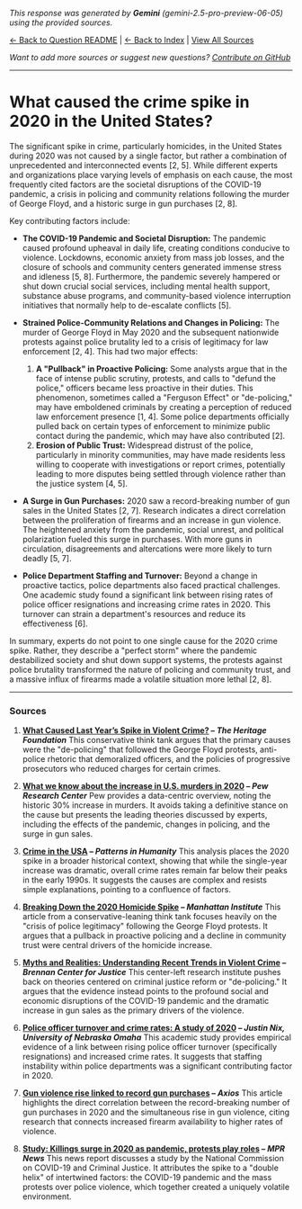 <!-- 
Generated by: gemini
Model: gemini-2.5-pro-preview-06-05
Prompt type: sources
Generated at: 2025-06-12T20:54:46.872200
-->

*This response was generated by **Gemini** (gemini-2.5-pro-preview-06-05) using the provided sources.*

[← Back to Question README](README.md) | [← Back to Index](../README.md) | [View All Sources](../allsources.md)

*Want to add more sources or suggest new questions? [Contribute on GitHub](https://github.com/justinwest/SuggestedSources)*

---

# What caused the crime spike in 2020 in the United States?

The significant spike in crime, particularly homicides, in the United States during 2020 was not caused by a single factor, but rather a combination of unprecedented and interconnected events [2, 5]. While different experts and organizations place varying levels of emphasis on each cause, the most frequently cited factors are the societal disruptions of the COVID-19 pandemic, a crisis in policing and community relations following the murder of George Floyd, and a historic surge in gun purchases [2, 8].

Key contributing factors include:

*   **The COVID-19 Pandemic and Societal Disruption:** The pandemic caused profound upheaval in daily life, creating conditions conducive to violence. Lockdowns, economic anxiety from mass job losses, and the closure of schools and community centers generated immense stress and idleness [5, 8]. Furthermore, the pandemic severely hampered or shut down crucial social services, including mental health support, substance abuse programs, and community-based violence interruption initiatives that normally help to de-escalate conflicts [5].

*   **Strained Police-Community Relations and Changes in Policing:** The murder of George Floyd in May 2020 and the subsequent nationwide protests against police brutality led to a crisis of legitimacy for law enforcement [2, 4]. This had two major effects:
    1.  **A "Pullback" in Proactive Policing:** Some analysts argue that in the face of intense public scrutiny, protests, and calls to "defund the police," officers became less proactive in their duties. This phenomenon, sometimes called a "Ferguson Effect" or "de-policing," may have emboldened criminals by creating a perception of reduced law enforcement presence [1, 4]. Some police departments officially pulled back on certain types of enforcement to minimize public contact during the pandemic, which may have also contributed [2].
    2.  **Erosion of Public Trust:** Widespread distrust of the police, particularly in minority communities, may have made residents less willing to cooperate with investigations or report crimes, potentially leading to more disputes being settled through violence rather than the justice system [4, 5].

*   **A Surge in Gun Purchases:** 2020 saw a record-breaking number of gun sales in the United States [2, 7]. Research indicates a direct correlation between the proliferation of firearms and an increase in gun violence. The heightened anxiety from the pandemic, social unrest, and political polarization fueled this surge in purchases. With more guns in circulation, disagreements and altercations were more likely to turn deadly [5, 7].

*   **Police Department Staffing and Turnover:** Beyond a change in proactive tactics, police departments also faced practical challenges. One academic study found a significant link between rising rates of police officer resignations and increasing crime rates in 2020. This turnover can strain a department's resources and reduce its effectiveness [6].

In summary, experts do not point to one single cause for the 2020 crime spike. Rather, they describe a "perfect storm" where the pandemic destabilized society and shut down support systems, the protests against police brutality transformed the nature of policing and community trust, and a massive influx of firearms made a volatile situation more lethal [2, 8].

***

### Sources

1.  **[What Caused Last Year’s Spike in Violent Crime?](https://www.heritage.org/crime-and-justice/commentary/what-caused-last-years-spike-violent-crime) – *The Heritage Foundation***
    This conservative think tank argues that the primary causes were the "de-policing" that followed the George Floyd protests, anti-police rhetoric that demoralized officers, and the policies of progressive prosecutors who reduced charges for certain crimes.

2.  **[What we know about the increase in U.S. murders in 2020](https://www.pewresearch.org/short-reads/2021/10/27/what-we-know-about-the-increase-in-u-s-murders-in-2020/) – *Pew Research Center***
    Pew provides a data-centric overview, noting the historic 30% increase in murders. It avoids taking a definitive stance on the cause but presents the leading theories discussed by experts, including the effects of the pandemic, changes in policing, and the surge in gun sales.

3.  **[Crime in the USA](https://inquisitivebird.xyz/p/crime-in-the-usa) – *Patterns in Humanity***
    This analysis places the 2020 spike in a broader historical context, showing that while the single-year increase was dramatic, overall crime rates remain far below their peaks in the early 1990s. It suggests the causes are complex and resists simple explanations, pointing to a confluence of factors.

4.  **[Breaking Down the 2020 Homicide Spike](https://manhattan.institute/article/breaking-down-the-2020-homicide-spike) – *Manhattan Institute***
    This article from a conservative-leaning think tank focuses heavily on the "crisis of police legitimacy" following the George Floyd protests. It argues that a pullback in proactive policing and a decline in community trust were central drivers of the homicide increase.

5.  **[Myths and Realities: Understanding Recent Trends in Violent Crime](https://www.brennancenter.org/our-work/research-reports/myths-and-realities-understanding-recent-trends-violent-crime) – *Brennan Center for Justice***
    This center-left research institute pushes back on theories centered on criminal justice reform or "de-policing." It argues that the evidence instead points to the profound social and economic disruptions of the COVID-19 pandemic and the dramatic increase in gun sales as the primary drivers of the violence.

6.  **[Police officer turnover and crime rates: A study of 2020](https://jnix.netlify.app/publication/42-cpp-turnover/) – *Justin Nix, University of Nebraska Omaha***
    This academic study provides empirical evidence of a link between rising police officer turnover (specifically resignations) and increased crime rates. It suggests that staffing instability within police departments was a significant contributing factor in 2020.

7.  **[Gun violence rise linked to record gun purchases](https://www.axios.com/2021/07/12/gun-violence-rise-gun-purchases) – *Axios***
    This article highlights the direct correlation between the record-breaking number of gun purchases in 2020 and the simultaneous rise in gun violence, citing research that connects increased firearm availability to higher rates of violence.

8.  **[Study: Killings surge in 2020 as pandemic, protests play roles](https://www.mprnews.org/story/2021/02/01/study-killings-surge-in-2020-as-pandemic-protests-play-roles) – *MPR News***
    This news report discusses a study by the National Commission on COVID-19 and Criminal Justice. It attributes the spike to a "double helix" of intertwined factors: the COVID-19 pandemic and the mass protests over police violence, which together created a uniquely volatile environment.